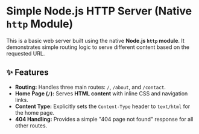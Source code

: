 # Simple Node.js HTTP Server (Native `http` Module)

This is a basic web server built using the native **Node.js `http` module**. It demonstrates simple routing logic to serve different content based on the requested URL.

## ✨ Features

- **Routing:** Handles three main routes: `/`, `/about`, and `/contact`.
- **Home Page (`/`):** Serves **HTML content** with inline CSS and navigation links.
- **Content Type:** Explicitly sets the `Content-Type` header to `text/html` for the home page.
- **404 Handling:** Provides a simple "404 page not found" response for all other routes.

